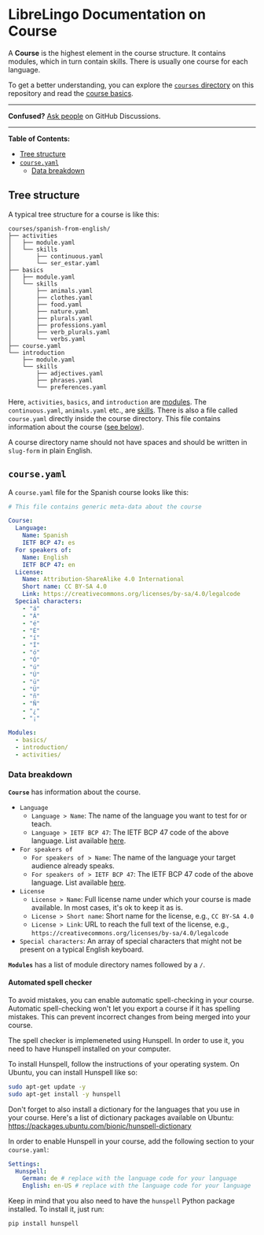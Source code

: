 # LibreLingo Documentation on Course

A **Course** is the highest element in the course structure. It contains modules, which in turn contain skills. There is usually one course for each language.

To get a better understanding, you can explore the [`courses` directory](https://github.com/LibreLingo/LibreLingo/tree/main/courses) on this repository and read the [course basics](README.md#basics).

---

**Confused?**
[Ask people](https://github.com/LibreLingo/LibreLingo/discussions) on GitHub Discussions.

---

**Table of Contents:**

- [Tree structure](#tree-structure)
- [`course.yaml`](#yaml)
  - [Data breakdown](#data-breakdown)

## Tree structure

A typical tree structure for a course is like this:

```
courses/spanish-from-english/
├── activities
│   ├── module.yaml
│   └── skills
│       ├── continuous.yaml
│       └── ser_estar.yaml
├── basics
│   ├── module.yaml
│   └── skills
│       ├── animals.yaml
│       ├── clothes.yaml
│       ├── food.yaml
│       ├── nature.yaml
│       ├── plurals.yaml
│       ├── professions.yaml
│       ├── verb_plurals.yaml
│       └── verbs.yaml
├── course.yaml
└── introduction
    ├── module.yaml
    └── skills
        ├── adjectives.yaml
        ├── phrases.yaml
        └── preferences.yaml
```

Here, `activities`, `basics`, and `introduction` are [modules](module.md). The `continuous.yaml`, `animals.yaml` etc., are [skills](skill.md). There is also a file called `course.yaml` directly inside the course directory. This file contains information about the course ([see below](#yaml)).

A course directory name should not have spaces and should be written in `slug-form` in plain English.

<a id="yaml"></a>

## `course.yaml`

A `course.yaml` file for the Spanish course looks like this:

```yaml
# This file contains generic meta-data about the course

Course:
  Language:
    Name: Spanish
    IETF BCP 47: es
  For speakers of:
    Name: English
    IETF BCP 47: en
  License:
    Name: Attribution-ShareAlike 4.0 International
    Short name: CC BY-SA 4.0
    Link: https://creativecommons.org/licenses/by-sa/4.0/legalcode
  Special characters:
    - "á"
    - "Á"
    - "é"
    - "É"
    - "í"
    - "Í"
    - "ó"
    - "Ó"
    - "ú"
    - "Ú"
    - "ü"
    - "Ü"
    - "ñ"
    - "Ñ"
    - "¿"
    - "¡"

Modules:
  - basics/
  - introduction/
  - activities/
```

<a id="data-breakdown"></a>

### Data breakdown

**`Course`** has information about the course.

- `Language`
  - `Language > Name`: The name of the language you want to test for or teach.
  - `Language > IETF BCP 47`: The IETF BCP 47 code of the above language. List available [here](http://www.iana.org/assignments/language-subtag-registry).
- `For speakers of`
  - `For speakers of > Name`: The name of the language your target audience already speaks.
  - `For speakers of > IETF BCP 47`: The IETF BCP 47 code of the above language. List available [here](http://www.iana.org/assignments/language-subtag-registry).
- `License`
  - `License > Name`: Full license name under which your course is made available. In most cases, it's ok to keep it as is.
  - `License > Short name`: Short name for the license, e.g., `CC BY-SA 4.0`
  - `License > Link`: URL to reach the full text of the license, e.g., `https://creativecommons.org/licenses/by-sa/4.0/legalcode`
- `Special characters`: An array of special characters that might not be present on a typical English keyboard.

**`Modules`** has a list of module directory names followed by a `/`.

<a id="spell-checker"></a>

#### Automated spell checker

To avoid mistakes, you can enable automatic spell-checking in your course. Automatic spell-checking won't let you export
a course if it has spelling mistakes. This can prevent incorrect changes from being merged into your course.

The spell checker is implemeneted using Hunspell. In order to use it, you need to have Hunspell installed on your
computer.

To install Hunspell, follow the instructions of your operating system. On Ubuntu, you can install Hunspell like so:

```bash
sudo apt-get update -y
sudo apt-get install -y hunspell
```

Don't forget to also install a dictionary for the languages that you use in your course. Here's a list of
dictionary packages available on Ubuntu: https://packages.ubuntu.com/bionic/hunspell-dictionary

In order to enable Hunspell in your course, add the following section to your `course.yaml`:

```yaml
Settings:
  Hunspell:
    German: de # replace with the language code for your language
    English: en-US # replace with the language code for your language
```

Keep in mind that you also need to have the `hunspell` Python package installed. To install it, just run:

```bash
pip install hunspell
```
